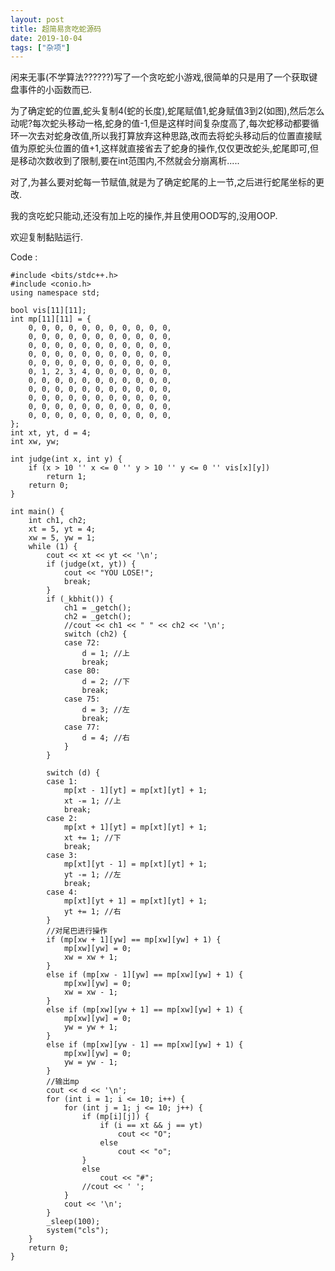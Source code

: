 ```yaml
---
layout: post
title: 超简易贪吃蛇源码
date: 2019-10-04
tags: ["杂项"]
---
```


<!-- wp:paragraph -->

闲来无事(不学算法??????)写了一个贪吃蛇小游戏,很简单的只是用了一个获取键盘事件的小函数而已.

<!-- /wp:paragraph -->

<!-- wp:paragraph -->

为了确定蛇的位置,蛇头复制4(蛇的长度),蛇尾赋值1,蛇身赋值3到2(如图),然后怎么动呢?每次蛇头移动一格,蛇身的值-1,但是这样时间复杂度高了,每次蛇移动都要循环一次去对蛇身改值,所以我打算放弃这种思路,改而去将蛇头移动后的位置直接赋值为原蛇头位置的值+1,这样就直接省去了蛇身的操作,仅仅更改蛇头,蛇尾即可,但是移动次数收到了限制,要在int范围内,不然就会分崩离析.....

<!-- /wp:paragraph -->

<!-- wp:paragraph -->

对了,为甚么要对蛇每一节赋值,就是为了确定蛇尾的上一节,之后进行蛇尾坐标的更改.

<!-- /wp:paragraph -->

<!-- wp:paragraph -->

我的贪吃蛇只能动,还没有加上吃的操作,并且使用OOD写的,没用OOP.

<!-- /wp:paragraph -->

<!-- wp:paragraph -->

欢迎复制黏贴运行.

<!-- /wp:paragraph -->

<!-- wp:paragraph -->

Code :

<!-- /wp:paragraph -->

<!-- wp:code -->

    #include <bits/stdc++.h>
    #include <conio.h>
    using namespace std;

    bool vis[11][11];
    int mp[11][11] = {
        0, 0, 0, 0, 0, 0, 0, 0, 0, 0, 0,
        0, 0, 0, 0, 0, 0, 0, 0, 0, 0, 0,
        0, 0, 0, 0, 0, 0, 0, 0, 0, 0, 0,
        0, 0, 0, 0, 0, 0, 0, 0, 0, 0, 0,
        0, 0, 0, 0, 0, 0, 0, 0, 0, 0, 0,
        0, 1, 2, 3, 4, 0, 0, 0, 0, 0, 0,
        0, 0, 0, 0, 0, 0, 0, 0, 0, 0, 0,
        0, 0, 0, 0, 0, 0, 0, 0, 0, 0, 0,
        0, 0, 0, 0, 0, 0, 0, 0, 0, 0, 0,
        0, 0, 0, 0, 0, 0, 0, 0, 0, 0, 0,
        0, 0, 0, 0, 0, 0, 0, 0, 0, 0, 0,
    };
    int xt, yt, d = 4;
    int xw, yw;

    int judge(int x, int y) {
        if (x > 10 '' x <= 0 '' y > 10 '' y <= 0 '' vis[x][y])
            return 1;
        return 0;
    }

    int main() {
        int ch1, ch2;
        xt = 5, yt = 4;
        xw = 5, yw = 1;
        while (1) {
            cout << xt << yt << '\n';
            if (judge(xt, yt)) {
                cout << "YOU LOSE!";
                break;
            }
            if (_kbhit()) {
                ch1 = _getch();
                ch2 = _getch();
                //cout << ch1 << " " << ch2 << '\n';
                switch (ch2) {
                case 72:
                    d = 1; //上
                    break;
                case 80:
                    d = 2; //下
                    break;
                case 75:
                    d = 3; //左
                    break;
                case 77:
                    d = 4; //右
                }
            }

            switch (d) {
            case 1:
                mp[xt - 1][yt] = mp[xt][yt] + 1;
                xt -= 1; //上
                break;
            case 2:
                mp[xt + 1][yt] = mp[xt][yt] + 1;
                xt += 1; //下
                break;
            case 3:
                mp[xt][yt - 1] = mp[xt][yt] + 1;
                yt -= 1; //左
                break;
            case 4:
                mp[xt][yt + 1] = mp[xt][yt] + 1;
                yt += 1; //右
            }
            //对尾巴进行操作
            if (mp[xw + 1][yw] == mp[xw][yw] + 1) {
                mp[xw][yw] = 0;
                xw = xw + 1;
            }
            else if (mp[xw - 1][yw] == mp[xw][yw] + 1) {
                mp[xw][yw] = 0;
                xw = xw - 1;
            }
            else if (mp[xw][yw + 1] == mp[xw][yw] + 1) {
                mp[xw][yw] = 0;
                yw = yw + 1;
            }
            else if (mp[xw][yw - 1] == mp[xw][yw] + 1) {
                mp[xw][yw] = 0;
                yw = yw - 1;
            }
            //输出mp
            cout << d << '\n';
            for (int i = 1; i <= 10; i++) {
                for (int j = 1; j <= 10; j++) {
                    if (mp[i][j]) {
                        if (i == xt && j == yt)
                            cout << "O";
                        else
                            cout << "o";
                    }
                    else
                        cout << "#";
                    //cout << ' ';
                }
                cout << '\n';
            }
            _sleep(100);
            system("cls");
        }
        return 0;
    }

<!-- /wp:code -->